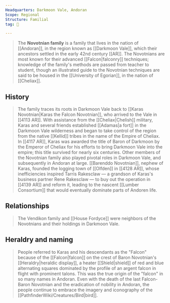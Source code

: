 ```yaml
---
Headquarters: Darkmoon Vale, Andoran
Scope: Regional
Structure: Familial
tag: 👥

---
```


> The **Novotnian family** is a family that lives in the nation of [[Andoran]], in the region known as [[Darkmoon Vale]], which their ancestors settled in the early 42nd century [[AR]]. The Novotnians are most known for their advanced [[Falcon|falconry]] techniques; knowledge of the family's methods are passed from teacher to student, though an illustrated guide to the Novotnian techniques are said to be housed in the [[University of Egorian]], in the nation of [[Cheliax]].



## History

> The family traces its roots in Darkmoon Vale back to [[Karas Novotnian|Karas the Falcon Novotnian]], who arrived to the Vale in [[4113 AR]]. With assistance from the [[Cheliax|Chelish]] military, Karas and several friends established [[Adamas|a fort]] in the Darkmoon Vale wilderness and began to take control of the region from the native [[Kellid]] tribes in the name of the Empire of Cheliax. In [[4117 AR]], Karas was awarded the title of Baron of Darkmoon by the Emperor of Cheliax for his efforts to bring Darkmoon Vale into the empire; this title survived for nearly six centuries.
> Other members of the Novotnian family also played pivotal roles in Darkmoon Vale, and subsequently in Andoran at large. [[Barenddo Novotnian]], nephew of Karas, founded the logging town of [[Olfden]] in [[4128 AR]], whose inefficiencies inspired Tarris Rakesclaw — a grandson of Karas's business partner Rene Rakesclaw — to buy out the operation in [[4139 AR]] and reform it, leading to the nascent [[Lumber Consortium]] that would eventually dominate parts of Andoren life.


## Relationships

> The Vendikon family and [[House Fordyce]] were neighbors of the Novotnians and their holdings in Darkmoon Vale.


## Heraldry and naming

> People referred to Karas and his descendants as the "Falcon" because of the [[Falcon|falcon]] on the crest of Baron Novotnian's [[Heraldry|heraldic display]], a heater [[Shield|shield]] of red and blue alternating squares dominated by the profile of an argent falcon in flight with prominent talons. This was the true origin of the "falcon" in so many names in Andoran. Even with the death of the last Falcon-Baron Novotnian and the eradication of nobility in Andoran, the people continue to embrace the imagery and iconography of the [[PathfinderWiki/Creatures/Bird|bird]].







